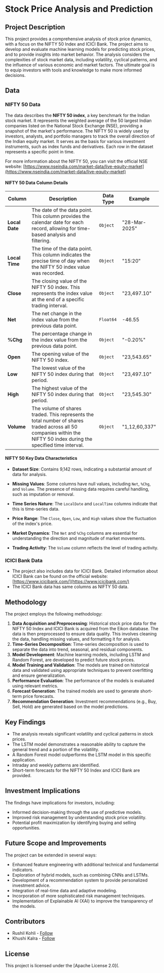 # Stock Price Analysis and Prediction

## Project Description

This project provides a comprehensive analysis of stock price dynamics, with a focus on the NIFTY 50 Index and ICICI Bank. The project aims to develop and evaluate machine learning models for predicting stock prices, and to provide insights into market behavior.  The analysis considers the complexities of stock market data, including volatility, cyclical patterns, and the influence of various economic and market factors.  The ultimate goal is to equip investors with tools and knowledge to make more informed decisions.

## Data

### NIFTY 50 Data
The data describes the **NIFTY 50 index**, a key benchmark for the Indian stock market. It represents the weighted average of the 50 largest Indian companies listed on the National Stock Exchange (NSE), providing a snapshot of the market's performance. The NIFTY 50 is widely used by investors, analysts, and portfolio managers to track the overall direction of the Indian equity market. It serves as the basis for various investment instruments, such as index funds and derivatives. Each row in the dataset represents a specific point in time.

For more information about the NIFTY 50, you can visit the official NSE website: [https://www.nseindia.com/market-data/live-equity-market](https://www.nseindia.com/market-data/live-equity-market)

#### NIFTY 50 Data Column Details

| Column | Description | Data Type | Example |
| ----- | ----- | ----- | ----- |
| **Local Date** | The date of the data point. This column provides the calendar date for each record, allowing for time-based analysis and filtering. | `Object` | "28-Mar-2025" |
| **Local Time** | The time of the data point. This column indicates the precise time of day when the NIFTY 50 index value was recorded. | `Object` | "15:20" |
| **Close** | The closing value of the NIFTY 50 index. This represents the index value at the end of a specific trading interval. | `Object` | "23,497.10" |
| **Net** | The net change in the index value from the previous data point. | `Float64` | -46.55 |
| **%Chg** | The percentage change in the index value from the previous data point. | `Object` | "-0.20%" |
| **Open** | The opening value of the NIFTY 50 index.  | `Object` | "23,543.65" |
| **Low** | The lowest value of the NIFTY 50 index during that period. | `Object` | "23,497.10" |
| **High** | The highest value of the NIFTY 50 index during that period. | `Object` | "23,545.30" |
| **Volume** | The volume of shares traded. This represents the total number of shares traded across all 50 companies within the NIFTY 50 index during the specified time interval. | `Object` | "1,12,60,337" |

#### NIFTY 50 Key Data Characteristics
* **Dataset Size**: Contains 9,142 rows, indicating a substantial amount of data for analysis.

* **Missing Values**: Some columns have null values, including `Net`, `%Chg`, and `Volume`. The presence of missing data requires careful handling, such as imputation or removal.

* **Time Series Nature**: The `LocalDate` and `LocalTime` columns indicate that this is time-series data.

* **Price Range**: The `Close`, `Open`, `Low`, and `High` values show the fluctuation of the index's price.

* **Market Dynamics**: The `Net` and `%Chg` columns are essential for understanding the direction and magnitude of market movements.

* **Trading Activity**: The `Volume` column reflects the level of trading activity.

### ICICI Bank Data
* The project also includes data for ICICI Bank.  Detailed information about ICICI Bank can be found on the official website: [https://www.icicibank.com/](https://www.icicibank.com/)
* The ICICI Bank data has same columns as NIFTY 50 data.

## Methodology

The project employs the following methodology:

1.  **Data Acquisition and Preprocessing**: Historical stock price data for the NIFTY 50 Index and ICICI Bank is acquired from the Eikon database. The data is then preprocessed to ensure data quality.  This involves cleaning the data, handling missing values, and formatting it for analysis.
2.  **Time-Series Decomposition**:  Time-series decomposition is used to separate the data into trend, seasonal, and residual components.
3.  **Model Development**:  Machine learning models, including LSTM and Random Forest, are developed to predict future stock prices.
4.  **Model Training and Validation**: The models are trained on historical data and validated using appropriate techniques to prevent overfitting and ensure generalization.
5.  **Performance Evaluation**:  The performance of the models is evaluated using relevant metrics.
6.  **Forecast Generation**:  The trained models are used to generate short-term price forecasts.
7.  **Recommendation Generation**:  Investment recommendations (e.g., Buy, Sell, Hold) are generated based on the model predictions.

## Key Findings

* The analysis reveals significant volatility and cyclical patterns in stock prices.
* The LSTM model demonstrates a reasonable ability to capture the general trend and a portion of the volatility.
* A Random Forest model outperforms the LSTM model in this specific application.
* Intraday and weekly patterns are identified.
* Short-term forecasts for the NIFTY 50 Index and ICICI Bank are provided.

## Investment Implications

The findings have implications for investors, including:

* Informed decision-making through the use of predictive models.
* Improved risk management by understanding stock price volatility.
* Potential profit maximization by identifying buying and selling opportunities.

## Future Scope and Improvements

The project can be extended in several ways:

* Enhanced feature engineering with additional technical and fundamental indicators.
* Exploration of hybrid models, such as combining CNNs and LSTMs.
* Development of a recommendation system to provide personalized investment advice.
* Integration of real-time data and adaptive modeling.
* Incorporation of more sophisticated risk management techniques.
* Implementation of Explainable AI (XAI) to improve the transparency of the models.

## Contributors

* Rushil Kohli - [Follow](https://github.com/Rushil-K)
* Khushi Kalra - [Follow](https://github.com/KhushiKalra21)

## License

This project is licensed under the [Apache License 2.0](.

